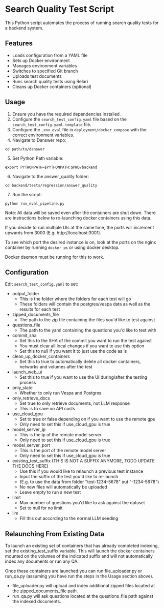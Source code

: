 # Search Quality Test Script

This Python script automates the process of running search quality tests for a backend system.

## Features

- Loads configuration from a YAML file
- Sets up Docker environment
- Manages environment variables
- Switches to specified Git branch
- Uploads test documents
- Runs search quality tests using Relari
- Cleans up Docker containers (optional)

## Usage

1. Ensure you have the required dependencies installed.
2. Configure the `search_test_config.yaml` file based on the `search_test_config.yaml.template` file.
3. Configure the `.env_eval` file in `deployment/docker_compose` with the correct environment variables.
4. Navigate to Danswer repo:
```
cd path/to/danswer
```
5. Set Python Path variable:
```
export PYTHONPATH=$PYTHONPATH:$PWD/backend
```
6. Navigate to the answer_quality folder:
```
cd backend/tests/regression/answer_quality
```
7. Run the script:
```
python run_eval_pipeline.py
```

Note: All data will be saved even after the containers are shut down. There are instructions below to re-launching docker containers using this data.

If you decide to run multiple UIs at the same time, the ports will increment upwards from 3000 (E.g. http://localhost:3001). 

To see which port the desired instance is on, look at the ports on the nginx container by running `docker ps` or using docker desktop.

Docker daemon must be running for this to work. 

## Configuration

Edit `search_test_config.yaml` to set:

- output_folder
    - This is the folder where the folders for each test will go 
    - These folders will contain the postgres/vespa data as well as the results for each test
- zipped_documents_file
    - The path to the zip file containing the files you'd like to test against
- questions_file
    - The path to the yaml containing the questions you'd like to test with 
- commit_sha
    - Set this to the SHA of the commit you want to run the test against
    - You must clear all local changes if you want to use this option
    - Set this to null if you want it to just use the code as is
- clean_up_docker_containers
    - Set this to true to automatically delete all docker containers, networks and volumes after the test
- launch_web_ui
    - Set this to true if you want to use the UI during/after the testing process
- only_state
    - Whether to only run Vespa and Postgres
- only_retrieve_docs
    - Set true to only retrieve documents, not LLM response
    - This is to save on API costs
- use_cloud_gpu
    - Set to true or false depending on if you want to use the remote gpu
    - Only need to set this if use_cloud_gpu is true
- model_server_ip
    - This is the ip of the remote model server
    - Only need to set this if use_cloud_gpu is true   
- model_server_port
    - This is the port of the remote model server
    - Only need to set this if use_cloud_gpu is true
- existing_test_suffix (THIS IS NOT A SUFFIX ANYMORE, TODO UPDATE THE DOCS HERE)
    - Use this if you would like to relaunch a previous test instance
    - Input the suffix of the test you'd like to re-launch 
    - (E.g. to use the data from folder "test-1234-5678" put "-1234-5678")
    - No new files will automatically be uploaded
    - Leave empty to run a new test
- limit
    - Max number of questions you'd like to ask against the dataset
    - Set to null for no limit
- llm
    - Fill this out according to the normal LLM seeding


## Relaunching From Existing Data

To launch an existing set of containers that has already completed indexing, set the existing_test_suffix variable. This will launch the docker containers mounted on the volumes of the indicated suffix and will not automatically index any documents or run any QA.

Once these containers are launched you can run file_uploader.py or run_qa.py (assuming you have run the steps in the Usage section above). 
- file_uploader.py will upload and index additional zipped files located at the zipped_documents_file path. 
- run_qa.py will ask questions located at the questions_file path against the indexed documents.
